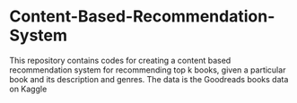 # Content-Based-Recommendation-System
This repository contains codes for creating a content based recommendation system for recommending top k books, given a particular book and its description and genres. 
The data is the Goodreads books data on Kaggle
